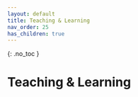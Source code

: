 ```yaml
---
layout: default
title: Teaching & Learning
nav_order: 25
has_children: true
---
```


{: .no_toc }

#  Teaching & Learning
